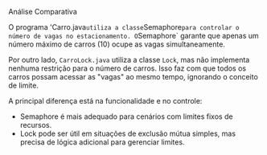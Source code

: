 Análise Comparativa

O programa 'Carro.java` utiliza a classe `Semaphore` para controlar o número de vagas no estacionamento. O `Semaphore` garante que apenas um número máximo de carros (10) ocupe as vagas simultaneamente.

Por outro lado, `CarroLock.java` utiliza a classe `Lock`, mas não implementa nenhuma restrição para o número de carros. Isso faz com que todos os carros possam acessar as "vagas" ao mesmo tempo, ignorando o conceito de limite.

A principal diferença está na funcionalidade e no controle:
- Semaphore é mais adequado para cenários com limites fixos de recursos.
- Lock pode ser útil em situações de exclusão mútua simples, mas precisa de lógica adicional para gerenciar limites.


